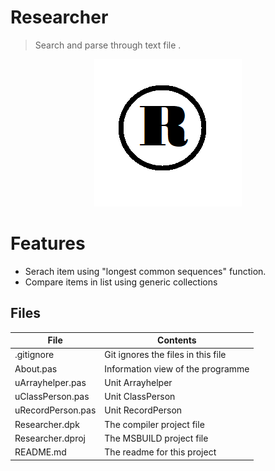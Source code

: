 # Researcher
> Search and parse through text file .    

<p align="Center">
<img src=Researcher.png>
<p/>


# Features  

- Serach item using "longest common sequences" function.
- Compare items in list using generic collections


## Files

| File | Contents | 
| --- | --- |
| .gitignore | Git ignores the files in this file |
| About.pas | Information view of the programme |
| uArrayhelper.pas | Unit Arrayhelper |
| uClassPerson.pas | Unit ClassPerson |
| uRecordPerson.pas | Unit RecordPerson |
| Researcher.dpk | The compiler project file |
| Researcher.dproj | The MSBUILD project file |
| README.md | The readme for this project |
